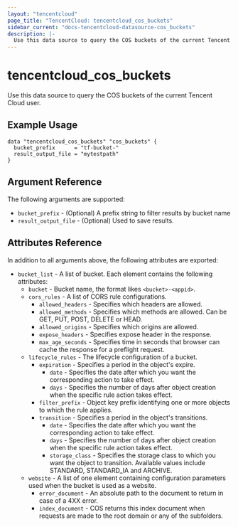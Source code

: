 ```yaml
---
layout: "tencentcloud"
page_title: "TencentCloud: tencentcloud_cos_buckets"
sidebar_current: "docs-tencentcloud-datasource-cos_buckets"
description: |-
  Use this data source to query the COS buckets of the current Tencent Cloud user.
---
```


# tencentcloud_cos_buckets

Use this data source to query the COS buckets of the current Tencent Cloud user.

## Example Usage

```hcl
data "tencentcloud_cos_buckets" "cos_buckets" {
  bucket_prefix      = "tf-bucket-"
  result_output_file = "mytestpath"
}
```

## Argument Reference

The following arguments are supported:

* `bucket_prefix` - (Optional) A prefix string to filter results by bucket name
* `result_output_file` - (Optional) Used to save results.

## Attributes Reference

In addition to all arguments above, the following attributes are exported:

* `bucket_list` - A list of bucket. Each element contains the following attributes:
  * `bucket` - Bucket name, the format likes `<bucket>-<appid>`.
  * `cors_rules` - A list of CORS rule configurations.
    * `allowed_headers` - Specifies which headers are allowed.
    * `allowed_methods` - Specifies which methods are allowed. Can be GET, PUT, POST, DELETE or HEAD.
    * `allowed_origins` - Specifies which origins are allowed.
    * `expose_headers` - Specifies expose header in the response.
    * `max_age_seconds` - Specifies time in seconds that browser can cache the response for a preflight request.
  * `lifecycle_rules` - The lifecycle configuration of a bucket.
    * `expiration` - Specifies a period in the object's expire.
      * `date` - Specifies the date after which you want the corresponding action to take effect.
      * `days` - Specifies the number of days after object creation when the specific rule action takes effect.
    * `filter_prefix` - Object key prefix identifying one or more objects to which the rule applies.
    * `transition` - Specifies a period in the object's transitions.
      * `date` - Specifies the date after which you want the corresponding action to take effect.
      * `days` - Specifies the number of days after object creation when the specific rule action takes effect.
      * `storage_class` - Specifies the storage class to which you want the object to transition. Available values include STANDARD, STANDARD_IA and ARCHIVE.
  * `website` - A list of one element containing configuration parameters used when the bucket is used as a website.
    * `error_document` - An absolute path to the document to return in case of a 4XX error.
    * `index_document` - COS returns this index document when requests are made to the root domain or any of the subfolders.


